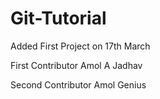 # Git-Tutorial

Added First Project on 17th March

First Contributor Amol A Jadhav

Second Contributor Amol Genius

